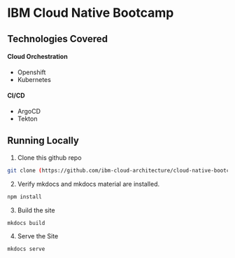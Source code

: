 # IBM Cloud Native Bootcamp  



## Technologies Covered

#### Cloud Orchestration

- Openshift
- Kubernetes

#### CI/CD

- ArgoCD
- Tekton

## Running Locally

1. Clone this github repo

``` bash
git clone (https://github.com/ibm-cloud-architecture/cloud-native-bootcamp)
```

2. Verify mkdocs and mkdocs material are installed.

``` bash
npm install 
```

3. Build the site

```bash
mkdocs build
```

4. Serve the Site

```bash
mkdocs serve
```
